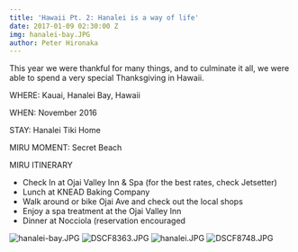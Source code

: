 ```yaml
---
title: 'Hawaii Pt. 2: Hanalei is a way of life'
date: 2017-01-09 02:30:00 Z
img: hanalei-bay.JPG
author: Peter Hironaka
---
```


This year we were thankful for many things, and to culminate it all, we were able to spend a very special Thanksgiving in Hawaii.

WHERE: Kauai, Hanalei Bay, Hawaii

WHEN: November 2016

STAY: Hanalei Tiki Home

MIRU MOMENT: Secret Beach

MIRU ITINERARY

* Check In at Ojai Valley Inn & Spa (for the best rates, check Jetsetter)
* Lunch at KNEAD Baking Company
* Walk around or bike Ojai Ave and check out the local shops
* Enjoy a spa treatment at the Ojai Valley Inn
* Dinner at Nocciola (reservation encouraged

![hanalei-bay.JPG](/uploads/hanalei-bay.JPG)
![DSCF8363.JPG](/uploads/DSCF8363.JPG)
![hanalei.JPG](/uploads/hanalei.JPG)
![DSCF8748.JPG](/uploads/DSCF8748.JPG)
